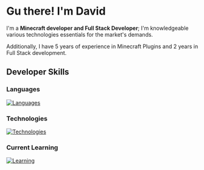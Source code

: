 # Gu there! I'm David

I'm a **Minecraft developer and Full Stack Developer**; I'm knowledgeable various technologies essentials for the market's demands.

Additionally, I have 5 years of experience in Minecraft Plugins and 2 years in Full Stack development.

## Developer Skills
### Languages
[![Languages](https://skillicons.dev/icons?i=html,css,js,ts,java,cs,python)](https://skillicons.dev)

### Technologies
[![Technologies](https://skillicons.dev/icons?i=react,vite,express,nestjs,mysql,postgres,mongo,redis,maven,gradle)](https://skillicons.dev)

### Current Learning
[![Learning](https://skillicons.dev/icons?i=django,docker,dotnet)](https://skillicons.dev)
